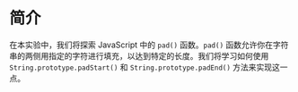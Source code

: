 # 简介

在本实验中，我们将探索 JavaScript 中的 `pad()` 函数。`pad()` 函数允许你在字符串的两侧用指定的字符进行填充，以达到特定的长度。我们将学习如何使用 `String.prototype.padStart()` 和 `String.prototype.padEnd()` 方法来实现这一点。
